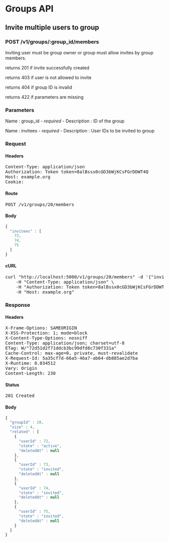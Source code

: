 # Groups API

## Invite multiple users to group

### POST /v1/groups/:group_id/members

Inviting user must be group owner or group must allow invites by group members.

returns 201 if invite successfully created

returns 403 if user is not allowed to invite

returns 404 if group ID is invalid

returns 422 if parameters are missing

### Parameters

Name : group_id *- required -*
Description : ID of the group

Name : invitees *- required -*
Description : User IDs to be invited to group

### Request

#### Headers

<pre>Content-Type: application/json
Authorization: Token token=8alBssx0cGD3bWjKCsFGrDDWT4Q
Host: example.org
Cookie: </pre>

#### Route

<pre>POST /v1/groups/20/members</pre>

#### Body
```javascript
{
  "invitees" : [
    73,
    74,
    75
  ]
}
```


#### cURL

<pre class="request">curl &quot;http://localhost:5000/v1/groups/20/members&quot; -d &#39;{&quot;invitees&quot;:[73,74,75]}&#39; -X POST \
	-H &quot;Content-Type: application/json&quot; \
	-H &quot;Authorization: Token token=8alBssx0cGD3bWjKCsFGrDDWT4Q&quot; \
	-H &quot;Host: example.org&quot;</pre>

### Response

#### Headers

<pre>X-Frame-Options: SAMEORIGIN
X-XSS-Protection: 1; mode=block
X-Content-Type-Options: nosniff
Content-Type: application/json; charset=utf-8
ETag: W/&quot;72d51d2f71ddcb3bc99dfd8c730f331a&quot;
Cache-Control: max-age=0, private, must-revalidate
X-Request-Id: 5a35cf7d-66a5-46a7-ab64-db885ae2d7ba
X-Runtime: 0.034512
Vary: Origin
Content-Length: 230</pre>

#### Status

<pre>201 Created</pre>

#### Body

```javascript
{
  "groupId" : 20,
  "size" : 4,
  "related" : [
    {
      "userId" : 72,
      "state" : "active",
      "deletedAt" : null
    },
    {
      "userId" : 73,
      "state" : "invited",
      "deletedAt" : null
    },
    {
      "userId" : 74,
      "state" : "invited",
      "deletedAt" : null
    },
    {
      "userId" : 75,
      "state" : "invited",
      "deletedAt" : null
    }
  ]
}
```
